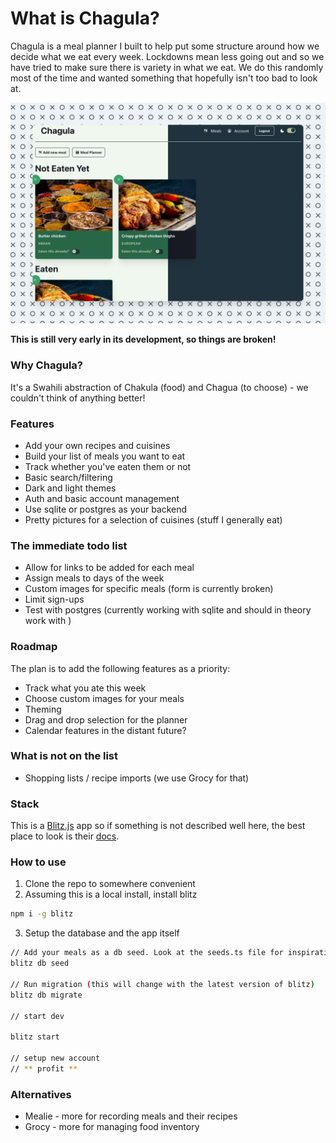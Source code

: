 # What is Chagula?

Chagula is a meal planner I built to help put some structure around how we decide what we eat every week. Lockdowns mean less going out and so we have tried to make sure there is variety in what we eat. We do this randomly most of the time and wanted something that hopefully isn't too bad to look at.

![screenshot](https://raw.githubusercontent.com/sgithuku/Chagula/master/public/screenshot.png)

**This is still very early in its development, so things are broken!**

### Why Chagula?

It's a Swahili abstraction of Chakula (food) and Chagua (to choose) - we couldn't think of anything better!

### Features

- Add your own recipes and cuisines
- Build your list of meals you want to eat
- Track whether you've eaten them or not
- Basic search/filtering
- Dark and light themes
- Auth and basic account management
- Use sqlite or postgres as your backend
- Pretty pictures for a selection of cuisines (stuff I generally eat)

### The immediate todo list

- Allow for links to be added for each meal
- Assign meals to days of the week
- Custom images for specific meals (form is currently broken)
- Limit sign-ups
- Test with postgres (currently working with sqlite and should in theory work with )

### Roadmap

The plan is to add the following features as a priority:

- Track what you ate this week
- Choose custom images for your meals
- Theming
- Drag and drop selection for the planner
- Calendar features in the distant future?

### What is not on the list

- Shopping lists / recipe imports (we use Grocy for that)

### Stack

This is a [Blitz.js](https://github.com/blitz-js/blitz) app so if something is not described well here, the best place to look is their [docs](https://blitzjs.com/docs).

### How to use

1. Clone the repo to somewhere convenient
2. Assuming this is a local install, install blitz

```bash
npm i -g blitz
```

3. Setup the database and the app itself

```bash
// Add your meals as a db seed. Look at the seeds.ts file for inspiration
blitz db seed

// Run migration (this will change with the latest version of blitz)
blitz db migrate

// start dev

blitz start

// setup new account
// ** profit **

```

### Alternatives

- Mealie - more for recording meals and their recipes
- Grocy - more for managing food inventory
